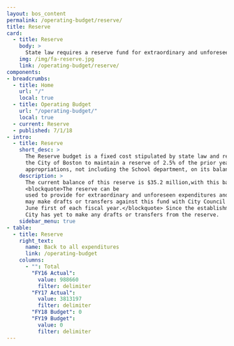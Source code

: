 ```yaml
---
layout: bos_content
permalink: /operating-budget/reserve/
title: Reserve
card:
  - title: Reserve
    body: >
      State law requires a reserve fund for extraordinary and unforeseen spending.  See why.
    img: /img/fa-reserve.jpg
    link: /operating-budget/reserve/
components:
- breadcrumbs:
  - title: Home
    url: "/"
    local: true
  - title: Operating Budget
    url: "/operating-budget/"
    local: true
  - current: Reserve
  - published: 7/1/18
- intro:
  - title: Reserve
    short_desc: >
      The Reserve budget is a fixed cost stipulated by state law and requires 
      the City of Boston to maintain a reserve of 2.5% of the prior year 
      appropriations, not including the School department, on its balance sheet.  
    description: >
      The current balance of this reserve is $35.2 million,with this balance Boston has met its reserve requirements.
      <blockquote>The reserve can be 
      used to provide for extraordinary and unforeseen expenditures and the Mayor 
      may make drafts or transfers against this fund with City Council approval after 
      June first of each fiscal year.</blockquote> Since the establishment of this reserve, the 
      City has yet to make any drafts or transfers from the reserve.
    sidebar_menu: true
- table:
  - title: Reserve
    right_text:
      name: Back to all expenditures
      link: /operating-budget
    columns:
      - "": Total
        "FY16 Actual": 
          value: 988660
          filter: delimiter
        "FY17 Actual": 
          value: 3813197
          filter: delimiter
        "FY18 Budget": 0
        "FY19 Budget": 
          value: 0
          filter: delimiter
---
```

